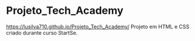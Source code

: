 # Projeto_Tech_Academy

https://lusilva710.github.io/Projeto_Tech_Academy/
Projeto em HTML e CSS criado durante curso StartSe.
